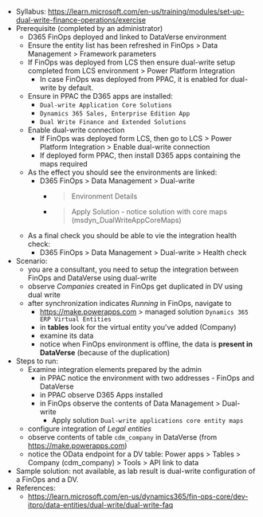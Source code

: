 - Syllabus: https://learn.microsoft.com/en-us/training/modules/set-up-dual-write-finance-operations/exercise
- Prerequisite (completed by an administrator)
    - D365 FinOps deployed and linked to DataVerse environment
    - Ensure the entity list has been refreshed in FinOps > Data Management > Framework parameters
    - If FinOps was deployed from LCS then ensure dual-write setup completed from LCS environment > Power Platform Integration
        - In case FinOps was deployed from PPAC, it is enabled for dual-write by default.
    - Ensure in PPAC the D365 apps are installed:
        - `Dual-write Application Core Solutions`
        - `Dynamics 365 Sales, Enterprise Edition App`
        - `Dual Write Finance and Extended Solutions`
    - Enable dual-write connection
        - If FinOps was deployed form LCS, then go to LCS > Power Platform Integration > Enable dual-write connection
        - If deployed form PPAC, then install D365 apps containing the maps required
    - As the effect you should see the environments are linked:
        - D365 FinOps > Data Management > Dual-write 
            - > Environment Details
            - > Apply Solution - notice solution with core maps (msdyn_DualWriteAppCoreMaps)
    - As a final check you should be able to vie the integration health check:
        - D365 FinOps > Data Management > Dual-write > Health check
- Scenario:
    - you are a consultant, you need to setup the integration between FinOps and DataVerse using dual-write
    - observe *Companies* created in FinOps get duplicated in DV using dual write
    - after synchronization indicates *Running* in FinOps, navigate to
        - https://make.powerapps.com > managed solution `Dynamics 365 ERP Virtual Entities`
        - in **tables** look for the virtual entity you've added (Company)
        - examine its data
        - notice when FinOps environment is offline, the data is **present in DataVerse** (because of the duplication)
- Steps to run:
    - Examine integration elements prepared by the admin
        - in PPAC notice the environment with two addresses - FinOps and DataVerse
        - in PPAC observe D365 Apps installed
        - in FinOps observe the contents of Data Management > Dual-write
            - Apply solution `Dual-write applications core entity maps`
    - configure integration of *Legal entities*
    - observe contents of table `cdm_company` in DataVerse (from https://make.powerapps.com)
    - notice the OData endpoint for a DV table: Power apps > Tables > Company (cdm_company) > Tools > API link to data
- Sample solution: not available, as lab result is dual-write configuration of a FinOps and a DV.
- References:
    - https://learn.microsoft.com/en-us/dynamics365/fin-ops-core/dev-itpro/data-entities/dual-write/dual-write-faq